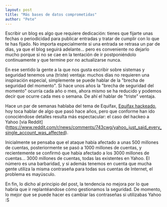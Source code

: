 ```yaml
---
layout: post
title: "Más bases de datos comprometidas"
author: "Pete"
---
```


Escribir un blog es algo que requiere dedicación: tienes que fijarte unas fechas o periodicidad para publicar entradas y tratar de cumplir con lo que te has fijado. No importa especialmente si una entrada se retrasa un par de días, ya que el blog seguirá adelante... pero es conveniente no dejarlo mucho porque si no se cae en la tentación de ir postponiéndolo continuamente y que termine por no actualizarse nunca.

En ese sentido la gente a la que nos gusta escribir sobre sistemas y seguridad tenemos una (triste) ventaja: muchos días no requieren una inspiración especial, simplemente se puede hablar de la "brecha de seguridad del momento". Si hace unos años la "brecha de seguridad del momento" ocurría cada año o mes, ahora mismo se ha reducido y podemos decir que ocurre cada mes o semana. De ahí el hablar de "triste" ventaja. 

Hace un par de semanas hablaba del tema de Equifax, [Equifax hackeado](https://livefromsec.github.io/2017-09-08/equifax-hackeado), hoy toca hablar de algo que pasó hace años, pero que conforme han ido conociéndose detalles resulta más espectacular: el caso del hackeo a Yahoo [via Reddit] (https://www.reddit.com/r/news/comments/743cwg/yahoo_just_said_every_single_account_was_affected).

Inicialmente se pensaba que el ataque había afectado a unas 500 millones de cuentas, posteriormente se pasó a 1000 millones de cuentas, y recientemente se confirmó que había afectado a los 3000 millones de cuentas... 3000 millones de cuentas, todas las existentes en Yahoo. El número es una barbaridad, y si además tenemos en cuenta que mucha gente utiliza la misma contraseña para todas sus cuentas de Internet, el problema es mayúsculo.

En fin, lo dicho al principio del post, la tendencia no mejora por lo que habría que ir replantéandose cómo gestionamos la seguridad. De momento, lo mejor que se puede hacer es cambiar las contraseñas si utilizabas Yahoo :S
